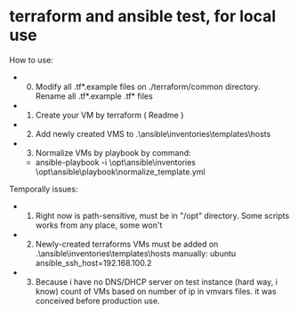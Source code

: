 # terraform and ansible test, for local use

How to use:
* 0) Modify all .tf*.example files on ./terraform/common directory. Rename all .tf*.example .tf* files 
* 1) Create your VM by terraform ( Readme )
* 2) Add newly created VMS to .\ansible\inventories\templates\hosts 
* 3) Normalize VMs by playbook by command:
  * ansible-playbook -i \opt\ansible\inventories \opt\ansible\playbook\normalize_template.yml 


Temporally issues:
* 1) Right now is path-sensitive, must be in "/opt" directory. Some scripts works from any place, some won't
* 2) Newly-created terraforms VMs must be added on .\ansible\inventories\templates\hosts manually:
ubuntu ansible_ssh_host=192.168.100.2 

* 3) Because i have no DNS/DHCP server on test instance (hard way, i know) count of VMs based on number of ip in vmvars files. it was conceived before production use.




 
 
